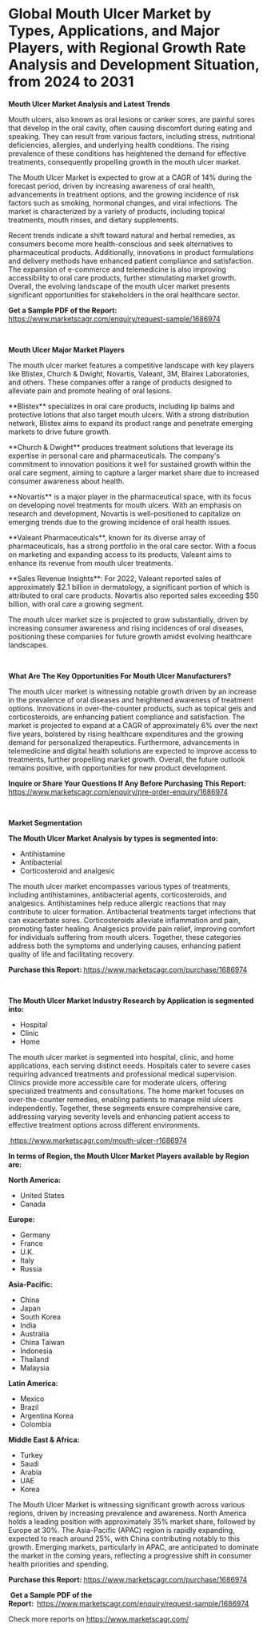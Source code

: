 <p><h1>Global Mouth Ulcer Market by Types, Applications, and Major Players, with Regional Growth Rate Analysis and Development Situation, from 2024 to 2031</h1></p><p><strong>Mouth Ulcer Market Analysis and Latest Trends</strong></p>
<p><p>Mouth ulcers, also known as oral lesions or canker sores, are painful sores that develop in the oral cavity, often causing discomfort during eating and speaking. They can result from various factors, including stress, nutritional deficiencies, allergies, and underlying health conditions. The rising prevalence of these conditions has heightened the demand for effective treatments, consequently propelling growth in the mouth ulcer market.</p><p>The Mouth Ulcer Market is expected to grow at a CAGR of 14% during the forecast period, driven by increasing awareness of oral health, advancements in treatment options, and the growing incidence of risk factors such as smoking, hormonal changes, and viral infections. The market is characterized by a variety of products, including topical treatments, mouth rinses, and dietary supplements.</p><p>Recent trends indicate a shift toward natural and herbal remedies, as consumers become more health-conscious and seek alternatives to pharmaceutical products. Additionally, innovations in product formulations and delivery methods have enhanced patient compliance and satisfaction. The expansion of e-commerce and telemedicine is also improving accessibility to oral care products, further stimulating market growth. Overall, the evolving landscape of the mouth ulcer market presents significant opportunities for stakeholders in the oral healthcare sector.</p></p>
<p><strong>Get a Sample PDF of the Report:&nbsp;</strong> <a href="https://www.marketscagr.com/enquiry/request-sample/1686974?utm_campaign=2003&utm_medium=2&utm_source=Github&utm_content=ia&utm_term=31122024&utm_id=mouth-ulcer">https://www.marketscagr.com/enquiry/request-sample/1686974</a></p>
<p>&nbsp;</p>
<p><strong>Mouth Ulcer Major Market Players</strong></p>
<p><p>The mouth ulcer market features a competitive landscape with key players like Blistex, Church & Dwight, Novartis, Valeant, 3M, Blairex Laboratories, and others. These companies offer a range of products designed to alleviate pain and promote healing of oral lesions.</p><p>**Blistex** specializes in oral care products, including lip balms and protective lotions that also target mouth ulcers. With a strong distribution network, Blistex aims to expand its product range and penetrate emerging markets to drive future growth. </p><p>**Church & Dwight** produces treatment solutions that leverage its expertise in personal care and pharmaceuticals. The company's commitment to innovation positions it well for sustained growth within the oral care segment, aiming to capture a larger market share due to increased consumer awareness about health.</p><p>**Novartis** is a major player in the pharmaceutical space, with its focus on developing novel treatments for mouth ulcers. With an emphasis on research and development, Novartis is well-positioned to capitalize on emerging trends due to the growing incidence of oral health issues.</p><p>**Valeant Pharmaceuticals**, known for its diverse array of pharmaceuticals, has a strong portfolio in the oral care sector. With a focus on marketing and expanding access to its products, Valeant aims to enhance its revenue from mouth ulcer treatments.</p><p>**Sales Revenue Insights**: For 2022, Valeant reported sales of approximately $2.1 billion in dermatology, a significant portion of which is attributed to oral care products. Novartis also reported sales exceeding $50 billion, with oral care a growing segment. </p><p>The mouth ulcer market size is projected to grow substantially, driven by increasing consumer awareness and rising incidences of oral diseases, positioning these companies for future growth amidst evolving healthcare landscapes.</p></p>
<p>&nbsp;</p>
<p><strong>What Are The Key Opportunities For Mouth Ulcer Manufacturers?</strong></p>
<p><p>The mouth ulcer market is witnessing notable growth driven by an increase in the prevalence of oral diseases and heightened awareness of treatment options. Innovations in over-the-counter products, such as topical gels and corticosteroids, are enhancing patient compliance and satisfaction. The market is projected to expand at a CAGR of approximately 6% over the next five years, bolstered by rising healthcare expenditures and the growing demand for personalized therapeutics. Furthermore, advancements in telemedicine and digital health solutions are expected to improve access to treatments, further propelling market growth. Overall, the future outlook remains positive, with opportunities for new product development.</p></p>
<p><strong>Inquire or Share Your Questions If Any Before Purchasing This Report:</strong> <a href="https://www.marketscagr.com/enquiry/pre-order-enquiry/1686974?utm_campaign=2003&utm_medium=2&utm_source=Github&utm_content=ia&utm_term=31122024&utm_id=mouth-ulcer">https://www.marketscagr.com/enquiry/pre-order-enquiry/1686974</a></p>
<p>&nbsp;</p>
<p><strong>Market Segmentation</strong></p>
<p><strong>The Mouth Ulcer Market Analysis by types is segmented into:</strong></p>
<p><ul><li>Antihistamine</li><li>Antibacterial</li><li>Corticosteroid and analgesic</li></ul></p>
<p><p>The mouth ulcer market encompasses various types of treatments, including antihistamines, antibacterial agents, corticosteroids, and analgesics. Antihistamines help reduce allergic reactions that may contribute to ulcer formation. Antibacterial treatments target infections that can exacerbate sores. Corticosteroids alleviate inflammation and pain, promoting faster healing. Analgesics provide pain relief, improving comfort for individuals suffering from mouth ulcers. Together, these categories address both the symptoms and underlying causes, enhancing patient quality of life and facilitating recovery.</p></p>
<p><strong>Purchase this Report:&nbsp;</strong><a href="https://www.marketscagr.com/purchase/1686974?utm_campaign=2003&utm_medium=2&utm_source=Github&utm_content=ia&utm_term=31122024&utm_id=mouth-ulcer">https://www.marketscagr.com/purchase/1686974</a></p>
<p>&nbsp;</p>
<p><strong>The Mouth Ulcer Market Industry Research by Application is segmented into:</strong></p>
<p><ul><li>Hospital</li><li>Clinic</li><li>Home</li></ul></p>
<p><p>The mouth ulcer market is segmented into hospital, clinic, and home applications, each serving distinct needs. Hospitals cater to severe cases requiring advanced treatments and professional medical supervision. Clinics provide more accessible care for moderate ulcers, offering specialized treatments and consultations. The home market focuses on over-the-counter remedies, enabling patients to manage mild ulcers independently. Together, these segments ensure comprehensive care, addressing varying severity levels and enhancing patient access to effective treatment options across different environments.</p></p>
<p><a href="https://www.marketscagr.com/mouth-ulcer-r1686974?utm_campaign=2003&utm_medium=2&utm_source=Github&utm_content=ia&utm_term=31122024&utm_id=mouth-ulcer">&nbsp;https://www.marketscagr.com/mouth-ulcer-r1686974</a></p>
<p><strong>In terms of Region, the Mouth Ulcer Market Players available by Region are:</strong></p>
<p>
    <p> <strong> North America: </strong>
        <ul>
            <li>United States</li>
            <li>Canada</li>
        </ul>
        </p> 
    <p> <strong> Europe: </strong>
        <ul>
            <li>Germany</li>
            <li>France</li>
            <li>U.K.</li>
            <li>Italy</li>
            <li>Russia</li>
        </ul>
        </p> 
    <p> <strong> Asia-Pacific: </strong>
        <ul>
            <li>China</li>
            <li>Japan</li>
            <li>South Korea</li>
            <li>India</li>
            <li>Australia</li>
            <li>China Taiwan</li>
            <li>Indonesia</li>
            <li>Thailand</li>
            <li>Malaysia</li>
        </ul>
        </p> 
    <p> <strong> Latin America: </strong>
        <ul>
            <li>Mexico</li>
            <li>Brazil</li>
            <li>Argentina Korea</li>
            <li>Colombia</li>
        </ul>
        </p> 
    <p> <strong> Middle East & Africa: </strong>
        <ul>
            <li>Turkey</li>
            <li>Saudi</li>
            <li>Arabia</li>
            <li>UAE</li>
            <li>Korea</li>
        </ul>
    </p>
    </p>
<p><p>The Mouth Ulcer Market is witnessing significant growth across various regions, driven by increasing prevalence and awareness. North America holds a leading position with approximately 35% market share, followed by Europe at 30%. The Asia-Pacific (APAC) region is rapidly expanding, expected to reach around 25%, with China contributing notably to this growth. Emerging markets, particularly in APAC, are anticipated to dominate the market in the coming years, reflecting a progressive shift in consumer health priorities and spending.</p></p>
<p><strong>Purchase this Report: </strong><a href="https://www.marketscagr.com/purchase/1686974?utm_campaign=2003&utm_medium=2&utm_source=Github&utm_content=ia&utm_term=31122024&utm_id=mouth-ulcer">https://www.marketscagr.com/purchase/1686974</a></p>
<p>&nbsp;<strong>Get a Sample PDF of the Report:&nbsp;&nbsp;</strong><a href="https://www.marketscagr.com/enquiry/request-sample/1686974?utm_campaign=2003&utm_medium=2&utm_source=Github&utm_content=ia&utm_term=31122024&utm_id=mouth-ulcer">https://www.marketscagr.com/enquiry/request-sample/1686974</a></p>
<p><strong></strong></p>
<p>Check more reports on <a href="https://www.marketscagr.com/?utm_campaign=2003&utm_medium=2&utm_source=Github&utm_content=ia&utm_term=31122024&utm_id=mouth-ulcer">https://www.marketscagr.com/</a></p>
